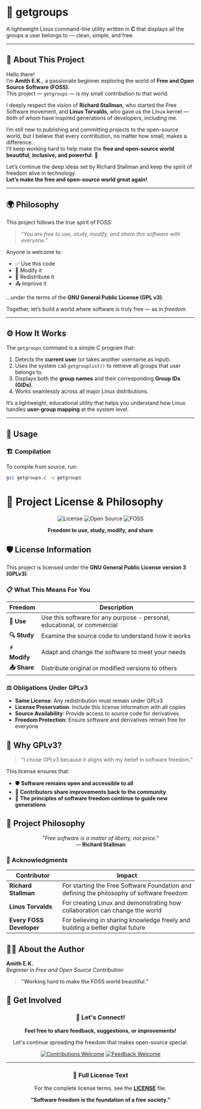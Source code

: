 # 🐧 getgroups

A lightweight Linux command-line utility written in **C** that displays all the groups a user belongs to — clean, simple, and free.

---

## 💬 About This Project

Hello there!  
I’m **Amith E.K.**, a passionate beginner exploring the world of **Free and Open Source Software (FOSS)**.  
This project — `getgroups` — is my small contribution to that world.

I deeply respect the vision of **Richard Stallman**, who started the Free Software movement, and **Linus Torvalds**, who gave us the Linux kernel — both of whom have inspired generations of developers, including me.

I’m still new to publishing and committing projects to the open-source world, but I believe that every contribution, no matter how small, makes a difference.  
I’ll keep working hard to help make the **free and open-source world beautiful, inclusive, and powerful**. 💪

Let’s continue the deep ideas set by Richard Stallman and keep the spirit of freedom alive in technology.  
**Let’s make the free and open-source world great again!**

---

## 🌍 Philosophy

This project follows the true spirit of FOSS:

> *"You are free to use, study, modify, and share this software with everyone."*

Anyone is welcome to:
- ✅ Use this code  
- 🔧 Modify it  
- 🔁 Redistribute it  
- 📤 Improve it  

...under the terms of the **GNU General Public License (GPL v3)**.

Together, let’s build a world where software is truly free — as in *freedom*.

---

## ⚙️ How It Works

The `getgroups` command is a simple C program that:

1. Detects the **current user** (or takes another username as input).
2. Uses the system call `getgrouplist()` to retrieve all groups that user belongs to.
3. Displays both the **group names** and their corresponding **Group IDs (GIDs)**.
4. Works seamlessly across all major Linux distributions.

It’s a lightweight, educational utility that helps you understand how Linux handles **user-group mapping** at the system level.

---

## 🧠 Usage

### 🏗️ Compilation

To compile from source, run:

```bash
gcc getgroups.c -o getgroups
```


# 📜 Project License & Philosophy

<div align="center">

![License](https://img.shields.io/badge/License-GPLv3-blue.svg)
![Open Source](https://img.shields.io/badge/Open%20Source-❤️-red.svg)
![FOSS](https://img.shields.io/badge/Free%20Software-✓-green.svg)

**Freedom to use, study, modify, and share**

</div>

## 🛡️ License Information

This project is licensed under the **GNU General Public License version 3 (GPLv3)**.

### 📋 What This Means For You

| Freedom | Description |
|---------|-------------|
| **🎯 Use** | Use this software for any purpose - personal, educational, or commercial |
| **🔍 Study** | Examine the source code to understand how it works |
| **⚡ Modify** | Adapt and change the software to meet your needs |
| **📤 Share** | Distribute original or modified versions to others |

### ⚖️ Obligations Under GPLv3

- **Same License**: Any redistribution must remain under GPLv3
- **License Preservation**: Include this license information with all copies
- **Source Availability**: Provide access to source code for derivatives
- **Freedom Protection**: Ensure software and derivatives remain free for everyone

## 🌟 Why GPLv3?

> "I chose GPLv3 because it aligns with my belief in software freedom."

This license ensures that:

- 🛡️ **Software remains open and accessible to all**
- 🤝 **Contributors share improvements back to the community**
- 🔄 **The principles of software freedom continue to guide new generations**

## 🎯 Project Philosophy

<div align="center">

*"Free software is a matter of liberty, not price."*  
— **Richard Stallman**

</div>

### 🙏 Acknowledgments

| Contributor | Impact |
|-------------|--------|
| **Richard Stallman** | For starting the Free Software Foundation and defining the philosophy of software freedom |
| **Linus Torvalds** | For creating Linux and demonstrating how collaboration can change the world |
| **Every FOSS Developer** | For believing in sharing knowledge freely and building a better digital future |

## 👨‍💻 About the Author

**Amith E.K.**  
*Beginner in Free and Open Source Contribution*

> **"Working hard to make the FOSS world beautiful."**

## 💌 Get Involved

<div align="center">

### 📧 Let's Connect!

**Feel free to share feedback, suggestions, or improvements!**

Let's continue spreading the freedom that makes open-source special.

[![Contributions Welcome](https://img.shields.io/badge/Contributions-Welcome-brightgreen.svg)]()
[![Feedback Welcome](https://img.shields.io/badge/Feedback-Encouraged-yellow.svg)]()

</div>

---

<div align="center">

### 📄 Full License Text

For the complete license terms, see the **[LICENSE](link)** file.

**"Software freedom is the foundation of a free society."**

</div>
